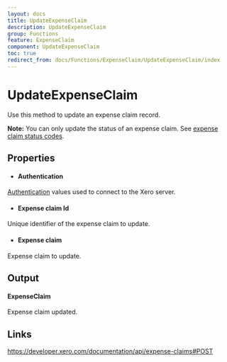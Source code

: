 ```yaml
---
layout: docs
title: UpdateExpenseClaim
description: UpdateExpenseClaim
group: Functions
feature: ExpenseClaim
component: UpdateExpenseClaim
toc: true
redirect_from: docs/Functions/ExpenseClaim/UpdateExpenseClaim/index
---
```

UpdateExpenseClaim
============

Use this method to update an expense claim record.

**Note:** You can only update the status of an expense claim. See [expense claim status codes](https://developer.xero.com/documentation/api/types#expenseclaims).

Properties
----------

- #### Authentication
[Authentication](../../../Common/Authentication/Index.md) values used to connect to the Xero server.
- #### Expense claim Id
Unique identifier of the expense claim to update.
- #### Expense claim
Expense claim to update.


Output
-----
#### ExpenseClaim
Expense claim updated.

Links
-----

https://developer.xero.com/documentation/api/expense-claims#POST
